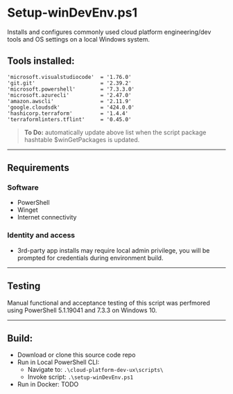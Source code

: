 # Setup-winDevEnv.ps1

Installs and configures commonly used cloud platform engineering/dev tools and OS settings on a local Windows system. 

## Tools installed:

    'microsoft.visualstudiocode'  = '1.76.0'
    'git.git'                     = '2.39.2'
    'microsoft.powershell'        = '7.3.3.0'
    'microsoft.azurecli'          = '2.47.0'
    'amazon.awscli'               = '2.11.9'
    'google.cloudsdk'             = '424.0.0'
    'hashicorp.terraform'         = '1.4.4'
    'terraformlinters.tflint'     = '0.45.0'

> **To Do:** automatically update above list when the script package hashtable $winGetPackages is updated. 

---

## Requirements

### Software

* PowerShell
* Winget
* Internet connectivity

### Identity and access

* 3rd-party app installs may require local admin privilege, you will be prompted for credentials during environment build.

---

## Testing

Manual functional and acceptance testing of this script was perfmored using PowerShell 5.1.19041 and 7.3.3 on Windows 10.

---

## Build:
* Download or clone this source code repo
* Run in Local PowerShell CLI:
  * Navigate to: `.\cloud-platform-dev-ux\scripts\`
  * Invoke script: `.\setup-winDevEnv.ps1`
* Run in Docker: TODO